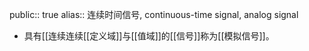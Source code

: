 public:: true
alias:: 连续时间信号, continuous-time signal, analog signal

- 具有[[连续连续[[定义域]]与[[值域]]的[[信号]]称为[[模拟信号]]。